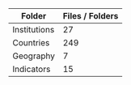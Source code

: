| Folder       |   Files / Folders |
|--------------|-------------------|
| Institutions |                27 |
| Countries    |               249 |
| Geography    |                 7 |
| Indicators   |                15 |